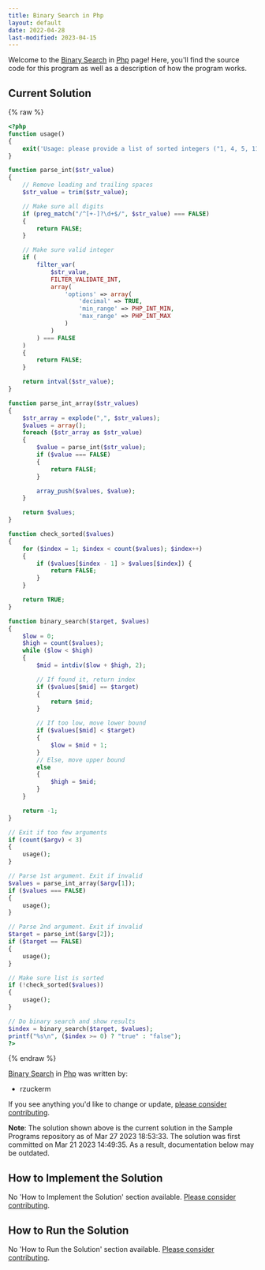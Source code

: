 ```yaml
---
title: Binary Search in Php
layout: default
date: 2022-04-28
last-modified: 2023-04-15
---
```


Welcome to the [Binary Search](https://sampleprograms.io/projects/binary-search) in [Php](https://sampleprograms.io/languages/php) page! Here, you'll find the source code for this program as well as a description of how the program works.

## Current Solution

{% raw %}

```php
<?php
function usage()
{
    exit('Usage: please provide a list of sorted integers ("1, 4, 5, 11, 12") and the integer to find ("11")');
}

function parse_int($str_value)
{
    // Remove leading and trailing spaces
    $str_value = trim($str_value);

    // Make sure all digits
    if (preg_match("/^[+-]?\d+$/", $str_value) === FALSE)
    {
        return FALSE;
    }

    // Make sure valid integer
    if (
        filter_var(
            $str_value,
            FILTER_VALIDATE_INT,
            array(
                'options' => array(
                    'decimal' => TRUE,
                    'min_range' => PHP_INT_MIN,
                    'max_range' => PHP_INT_MAX
                )
            )
        ) === FALSE
    )
    {
        return FALSE;
    }

    return intval($str_value);
}

function parse_int_array($str_values)
{
    $str_array = explode(",", $str_values);
    $values = array();
    foreach ($str_array as $str_value)
    {
        $value = parse_int($str_value);
        if ($value === FALSE)
        {
            return FALSE;
        }

        array_push($values, $value);
    }

    return $values;
}

function check_sorted($values)
{
    for ($index = 1; $index < count($values); $index++)
    {
        if ($values[$index - 1] > $values[$index]) {
            return FALSE;
        }
    }

    return TRUE;
}

function binary_search($target, $values)
{
    $low = 0;
    $high = count($values);
    while ($low < $high)
    {
        $mid = intdiv($low + $high, 2);

        // If found it, return index
        if ($values[$mid] == $target)
        {
            return $mid;
        }

        // If too low, move lower bound
        if ($values[$mid] < $target)
        {
            $low = $mid + 1;
        }
        // Else, move upper bound
        else
        {
            $high = $mid;
        }
    }

    return -1;
}

// Exit if too few arguments
if (count($argv) < 3)
{
    usage();
}

// Parse 1st argument. Exit if invalid
$values = parse_int_array($argv[1]);
if ($values === FALSE)
{
    usage();
}

// Parse 2nd argument. Exit if invalid
$target = parse_int($argv[2]);
if ($target == FALSE)
{
    usage();
}

// Make sure list is sorted
if (!check_sorted($values))
{
    usage();
}

// Do binary search and show results
$index = binary_search($target, $values);
printf("%s\n", ($index >= 0) ? "true" : "false");
?>
```

{% endraw %}

[Binary Search](https://sampleprograms.io/projects/binary-search) in [Php](https://sampleprograms.io/languages/php) was written by:

- rzuckerm

If you see anything you'd like to change or update, [please consider contributing](https://github.com/TheRenegadeCoder/sample-programs).

**Note**: The solution shown above is the current solution in the Sample Programs repository as of Mar 27 2023 18:53:33. The solution was first committed on Mar 21 2023 14:49:35. As a result, documentation below may be outdated.

## How to Implement the Solution

No 'How to Implement the Solution' section available. [Please consider contributing](https://github.com/TheRenegadeCoder/sample-programs-website).

## How to Run the Solution

No 'How to Run the Solution' section available. [Please consider contributing](https://github.com/TheRenegadeCoder/sample-programs-website).